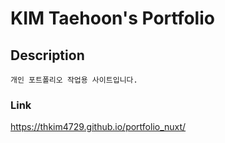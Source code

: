 # KIM Taehoon's Portfolio

## Description

```
개인 포트폴리오 작업용 사이트입니다.
```

### Link

https://thkim4729.github.io/portfolio_nuxt/
